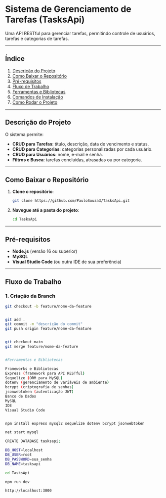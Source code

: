 # Sistema de Gerenciamento de Tarefas (TasksApi)

Uma API RESTful para gerenciar tarefas, permitindo controle de usuários, tarefas e categorias de tarefas.

---

## Índice

1. [Descrição do Projeto](#descrição-do-projeto)
2. [Como Baixar o Repositório](#como-baixar-o-repositório)
3. [Pré-requisitos](#pré-requisitos)
4. [Fluxo de Trabalho](#fluxo-de-trabalho)
5. [Ferramentas e Bibliotecas](#ferramentas-e-bibliotecas)
6. [Comandos de Instalação](#comandos-de-instalação)
7. [Como Rodar o Projeto](#como-rodar-o-projeto)

---

## Descrição do Projeto

O sistema permite:

- **CRUD para Tarefas**: título, descrição, data de vencimento e status.
- **CRUD para Categorias**: categorias personalizadas por cada usuário.
- **CRUD para Usuários**: nome, e-mail e senha.
- **Filtros e Busca**: tarefas concluídas, atrasadas ou por categoria.

---

## Como Baixar o Repositório

1. **Clone o repositório**:

    ```bash
    git clone https://github.com/PauloSouza3/TasksApi.git
    ```

2. **Navegue até a pasta do projeto**:

    ```bash
    cd TasksApi
    ```

---

## Pré-requisitos

- **Node.js** (versão 16 ou superior)  
- **MySQL**  
- **Visual Studio Code** (ou outra IDE de sua preferência)  

---

## Fluxo de Trabalho

### 1. Criação da Branch

```bash
git checkout -b feature/nome-da-feature


git add .
git commit -m "descrição do commit"
git push origin feature/nome-da-feature


git checkout main
git merge feature/nome-da-feature


#Ferramentas e Bibliotecas

Frameworks e Bibliotecas
Express (framework para API RESTful)
Sequelize (ORM para MySQL)
dotenv (gerenciamento de variáveis de ambiente)
bcrypt (criptografia de senhas)
jsonwebtoken (autenticação JWT)
Banco de Dados
MySQL
IDE
Visual Studio Code


npm install express mysql2 sequelize dotenv bcrypt jsonwebtoken

net start mysql

CREATE DATABASE tasksapi;

DB_HOST=localhost
DB_USER=root
DB_PASSWORD=sua_senha
DB_NAME=tasksapi

cd TasksApi

npm run dev

http://localhost:3000

